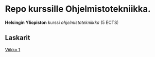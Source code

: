 # Repo kurssille Ohjelmistotekniikka.

**Helsingin Yliopiston** kurssi *ohjelmistotekniikka* (5 ECTS)

## Laskarit

[Viikko 1](/laskarit/viikko1/)
